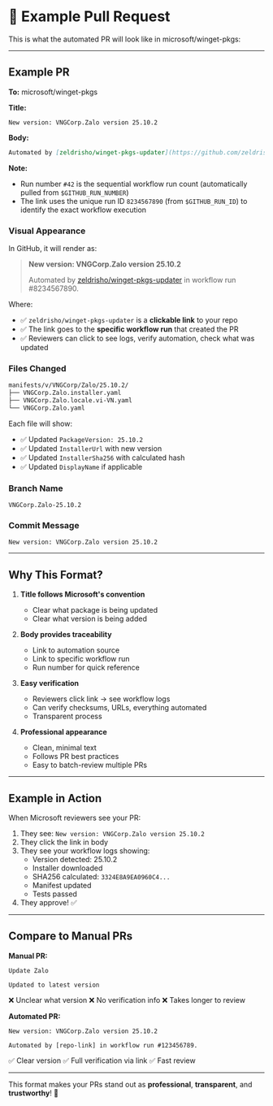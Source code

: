# 📝 Example Pull Request

This is what the automated PR will look like in microsoft/winget-pkgs:

---

## Example PR

**To:** microsoft/winget-pkgs

**Title:**
```
New version: VNGCorp.Zalo version 25.10.2
```

**Body:**
```markdown
Automated by [zeldrisho/winget-pkgs-updater](https://github.com/zeldrisho/winget-pkgs-updater/actions/runs/8234567890) in workflow run #42.
```

**Note:** 
- Run number `#42` is the sequential workflow run count (automatically pulled from `$GITHUB_RUN_NUMBER`)
- The link uses the unique run ID `8234567890` (from `$GITHUB_RUN_ID`) to identify the exact workflow execution

### Visual Appearance

In GitHub, it will render as:

> **New version: VNGCorp.Zalo version 25.10.2**
> 
> Automated by [zeldrisho/winget-pkgs-updater](https://github.com/zeldrisho/winget-pkgs-updater/actions/runs/8234567890) in workflow run #8234567890.

Where:
- ✅ `zeldrisho/winget-pkgs-updater` is a **clickable link** to your repo
- ✅ The link goes to the **specific workflow run** that created the PR
- ✅ Reviewers can click to see logs, verify automation, check what was updated

### Files Changed

```diff
manifests/v/VNGCorp/Zalo/25.10.2/
├── VNGCorp.Zalo.installer.yaml
├── VNGCorp.Zalo.locale.vi-VN.yaml
└── VNGCorp.Zalo.yaml
```

Each file will show:
- ✅ Updated `PackageVersion: 25.10.2`
- ✅ Updated `InstallerUrl` with new version
- ✅ Updated `InstallerSha256` with calculated hash
- ✅ Updated `DisplayName` if applicable

### Branch Name
```
VNGCorp.Zalo-25.10.2
```

### Commit Message
```
New version: VNGCorp.Zalo version 25.10.2
```

---

## Why This Format?

1. **Title follows Microsoft's convention**
   - Clear what package is being updated
   - Clear what version is being added

2. **Body provides traceability**
   - Link to automation source
   - Link to specific workflow run
   - Run number for quick reference

3. **Easy verification**
   - Reviewers click link → see workflow logs
   - Can verify checksums, URLs, everything automated
   - Transparent process

4. **Professional appearance**
   - Clean, minimal text
   - Follows PR best practices
   - Easy to batch-review multiple PRs

---

## Example in Action

When Microsoft reviewers see your PR:

1. They see: `New version: VNGCorp.Zalo version 25.10.2`
2. They click the link in body
3. They see your workflow logs showing:
   - Version detected: 25.10.2
   - Installer downloaded
   - SHA256 calculated: `3324E8A9EA0960C4...`
   - Manifest updated
   - Tests passed
4. They approve! ✅

---

## Compare to Manual PRs

**Manual PR:**
```
Update Zalo

Updated to latest version
```
❌ Unclear what version
❌ No verification info
❌ Takes longer to review

**Automated PR:**
```
New version: VNGCorp.Zalo version 25.10.2

Automated by [repo-link] in workflow run #123456789.
```
✅ Clear version
✅ Full verification via link
✅ Fast review

---

This format makes your PRs stand out as **professional**, **transparent**, and **trustworthy**! 🌟
